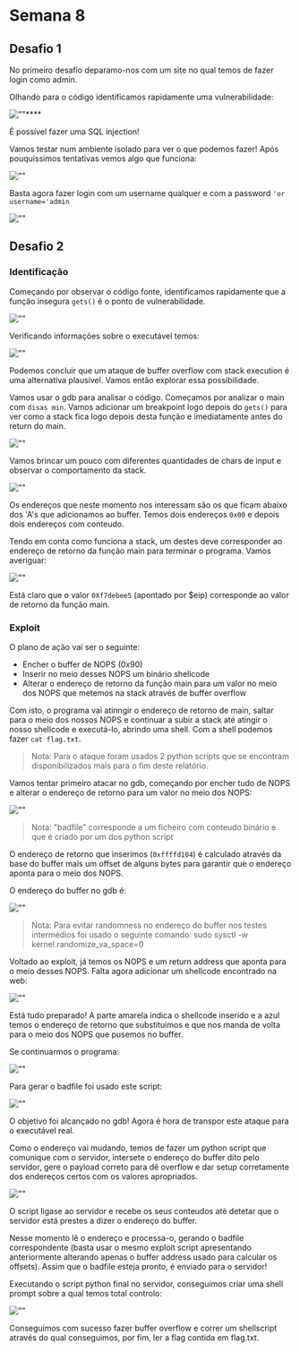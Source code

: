 # Semana 8


## Desafio 1

No primeiro desafio deparamo-nos com um site no qual temos de fazer login como admin.

Olhando para o código identificamos rapidamente uma vulnerabilidade:

![""](d1_code.png)****

É possível fazer uma SQL injection!

Vamos testar num ambiente isolado para ver o que podemos fazer!
Após pouquíssimos tentativas vemos algo que funciona:

![""](d1_db_test.png)

Basta agora fazer login com um username qualquer e com a password `'or username='admin`

![""](d1_flag.png)



## Desafio 2

### Identificação

Começando por observar o código fonte, identificamos rapidamente que a função insegura `gets()` é o ponto de vulnerabilidade. 

![""](d2_gets.png)

Verificando informações sobre o executável temos:

![""](d2_anal.png)


Podemos concluir que um ataque de buffer overflow com stack execution é uma alternativa plausível. Vamos então explorar essa possibilidade.

Vamos usar o gdb para analisar o código.
Começamos por analizar o main com `disas min`.
Vamos adicionar um breakpoint logo depois do `gets()` para ver como a stack fica logo depois desta função e imediatamente antes do return do main.

![""](d2_breakp.png)


Vamos brincar um pouco com diferentes quantidades de chars de input e observar o comportamento da stack.

![""](d2_stack_start.png)

Os endereços que neste momento nos interessam são os que ficam abaixo dos 'A's que adicionamos ao buffer. Temos dois endereços `0x00` e depois dois endereços com conteudo. 

Tendo em conta como funciona a stack, um destes deve corresponder ao endereço de retorno da função main para terminar o programa. Vamos averiguar:

![""](d2_ret_addr.png)

Está claro que o valor `0Xf7debee5` (apontado por $eip) corresponde ao valor de retorno da função main.


### Exploit

O plano de ação vai ser o seguinte:
- Encher o buffer de NOPS (0x90)
- Inserir no meio desses NOPS um binário shellcode
- Alterar o endereço de retorno da função main para um valor no meio dos NOPS que metemos na stack através de buffer overflow

Com isto, o programa vai atinngir o endereço de retorno de main, saltar para o meio dos nossos NOPS e continuar a subir a stack até atingir o nosso shellcode e executá-lo, abrindo uma shell. Com a shell podemos fazer `cat flag.txt`.

> Nota: Para o ataque foram usados 2 python scripts que se encontram disponibilizados mais para o fim deste relatório.


Vamos tentar primeiro atacar no gdb, começando por encher tudo de NOPS e alterar o endereço de retorno para um valor no meio dos NOPS:


![""](d2_NOPS.png)

> Nota: "badfile" corresponde a um ficheiro com conteudo binário e que é criado por um dos python script

O endereço de retorno que inserimos (`0xffffd104`) é calculado através da base do buffer mais um offset de alguns bytes para garantir que o endereço aponta para o meio dos NOPS.

O endereço do buffer no gdb é:

![""](d2_buf_addr.png)

> Nota: Para evitar randomness no endereço do buffer nos testes intermédios foi usado o seguinte comando:
> sudo sysctl -w kernel.randomize_va_space=0

Voltado ao exploit, já temos os NOPS e um return address que aponta para o meio desses NOPS. Falta agora adicionar um shellcode encontrado na web:

![""](d2_stack_ready.png)

Está tudo preparado! A parte amarela indica o shellcode inserido e a azul temos o endereço de retorno que substituimos e que nos manda de volta para o meio dos NOPS que pusemos no buffer.

Se continuarmos o programa:

![""](d2_gdb_done.png)

Para gerar o badfile foi usado este script:

![""](d2_exploitpy.png)

O objetivo foi alcançado no gdb! Agora é hora de transpor este ataque para o executável real.

Como o endereço vai mudando, temos de fazer um python script que comunique com o servidor, intersete o endereço do buffer dito pelo servidor, gere o payload correto para dê overflow e dar setup corretamente dos endereços certos com os valores apropriados.

![""](d2_atakpy.png)

O script ligase ao servidor e recebe os seus conteudos até detetar que o servidor está prestes a dizer o endereço do buffer. 

Nesse momento lê o endereço e processa-o, gerando o badfile correspondente (basta usar o mesmo exploit script apresentando anteriormente alterando apenas o buffer address usado para calcular os offsets).
Assim que o badfile esteja pronto, é enviado para o servidor!


Executando o script python final no servidor, conseguimos criar uma shell prompt sobre a qual temos total controlo:



![""](d2_flag.jpg)


Conseguimos com sucesso fazer buffer overflow e correr um shellscript através do qual conseguimos, por fim, ler a flag contida em flag.txt.
